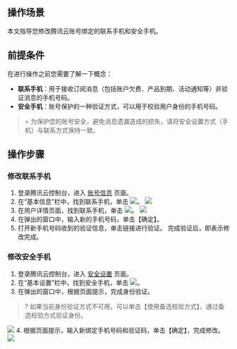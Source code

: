 ## 操作场景
本文指导您修改腾讯云账号绑定的联系手机和安全手机。

## 前提条件
在进行操作之前您需要了解一下概念：
 - **联系手机**：用于接收订阅消息（包括账户欠费、产品到期、活动通知等）非验证消息的手机号码。
 - **安全手机**：账号保护的一种验证方式，可以用于校验用户身份的手机号码。

>= 为保护您的账号安全，避免消息遗漏造成的损失，请将安全设置方式（手机）与联系方式保持一致。
>

## 操作步骤

### 修改联系手机

1. 登录腾讯云控制台，进入 [账号信息](https://console.cloud.tencent.com/developer) 页面。
2. 在“基本信息”栏中，找到联系手机，单击 ![](https://main.qcloudimg.com/raw/ddb7d79be334083e94f5487471817771.png)。
![](https://main.qcloudimg.com/raw/b0f393904e121e9bd43e77e016b28256.png)
3. 在用户详情页面，找到联系手机，单击 ![](https://main.qcloudimg.com/raw/ddb7d79be334083e94f5487471817771.png)。
![](https://main.qcloudimg.com/raw/36dec00ed6988b59dcef8f4bdd95f5ec.png)
4. 在弹出的窗口中，输入新的手机号码，单击【确定】。
5. 打开新手机号码收到的验证信息，单击链接进行验证。
完成验证后，即表示修改完成。


### 修改安全手机

1. 登录腾讯云控制台，进入 [安全设置](https://console.cloud.tencent.com/developer/security) 页面。
2. 在“基本设置”栏中，找到安全手机，单击 ![](https://main.qcloudimg.com/raw/ddb7d79be334083e94f5487471817771.png)。
3. 在弹出的窗口中，根据页面提示，完成身份验证。
>? 如果当前身份验证方式不可用，可以单击【使用备选校验方式】，通过备选校验方式验证身份。
>
![](https://main.qcloudimg.com/raw/608f82abdf6bc39d3ee1574e1b388cf5.jpg)
4. 根据页面提示，输入新绑定手机号码和验证码，单击【确定】，完成修改。
![](https://main.qcloudimg.com/raw/2d308221d29182264496d8710e34fdac.png)

